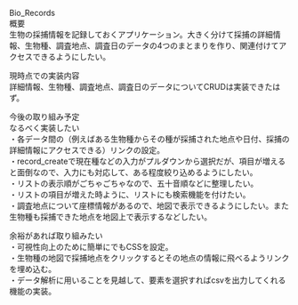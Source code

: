 Bio_Records<br>
概要<br>
生物の採捕情報を記録しておくアプリケーション。大きく分けて採捕の詳細情報、生物種、調査地点、調査日のデータの4つのまとまりを作り、関連付けてアクセスできるようにしたい。

現時点での実装内容<br>
詳細情報、生物種、調査地点、調査日のデータについてCRUDは実装できたはず。

今後の取り組み予定<br>
なるべく実装したい<br>
・各データ間の（例えばある生物種からその種が採捕された地点や日付、採捕の詳細情報にアクセスできる）リンクの設定。<br>
・record_createで現在種などの入力がプルダウンから選択だが、項目が増えると面倒なので、入力にも対応して、ある程度絞り込めるようにしたい。<br>
・リストの表示順がごちゃごちゃなので、五十音順などに整理したい。<br>
・リストの項目が増えた時ように、リストにも検索機能を付けたい。<br>
・調査地点について座標情報があるので、地図で表示できるようにしたい。また生物種も採捕できた地点を地図上で表示するなどしたい。<br>

余裕があれば取り組みたい<br>
・可視性向上のために簡単にでもCSSを設定。<br>
・生物種の地図で採捕地点をクリックするとその地点の情報に飛べるようリンクを埋め込む。<br>
・データ解析に用いることを見越して、要素を選択すればcsvを出力してくれる機能の実装。<br>
